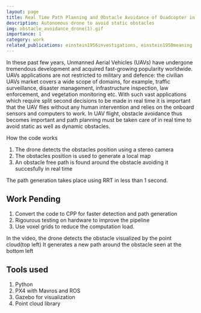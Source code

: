 ```yaml
---
layout: page
title: Real Time Path Planning and Obstacle Avoidance of Quadcopter in 3D Space
description: Autonomous drone to avoid static obstacles
img: obstacle_avoidance_drone(1).gif
importance: 1
category: work
related_publications: einstein1956investigations, einstein1950meaning
---
```


In these past few years, Unmanned Aerial Vehicles (UAVs) have undergone tremendous development and acquired fast-growing popularity worldwide. UAVs applications are not restricted to military and defence: the civilian UAVs market covers a wide scope of domains, for example, traffic surveillance, disaster management, infrastructure inspection, law enforcement, and vegetation monitoring etc. With such vast applications which require split second decisions to be made in real time it is important that the UAV flies without any human intervention and relies on the onboard sensors and computers to work. In UAV flight, obstacle avoidance thus becomes important and path planning must be taken care of in real time to avoid static as well as dynamic obstacles.

How the code works 
1. The drone detects the obstacles position using a stereo camera
2. The obstacles position is used to generate a local map
3. An obstacle free path is found around the obstacle avoiding it succesfully in real time

The path generation takes place using RRT in less than 1 second.

## Work Pending 
1. Convert the code to CPP for faster detection and path generation
2. Rigourous testing on hardware to improve the pipeline
3. Use voxel grids to reduce the computation load.


In the video, the drone detects the obstacle visualized by the point cloud(top left)
It generates a new path around the obstacle seen at the bottom left

## Tools used
1. Python
2. PX4 with Mavros and ROS
3. Gazebo for visualization
4. Point cloud library
